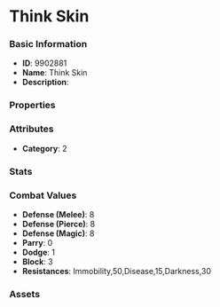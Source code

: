 # Think Skin



### Basic Information

- **ID**: 9902881
- **Name**: Think Skin
- **Description**: 

### Properties


### Attributes

- **Category**: 2

### Stats


### Combat Values

- **Defense (Melee)**: 8
- **Defense (Pierce)**: 8
- **Defense (Magic)**: 8
- **Parry**: 0
- **Dodge**: 1
- **Block**: 3
- **Resistances**: Immobility,50,Disease,15,Darkness,30

### Assets


